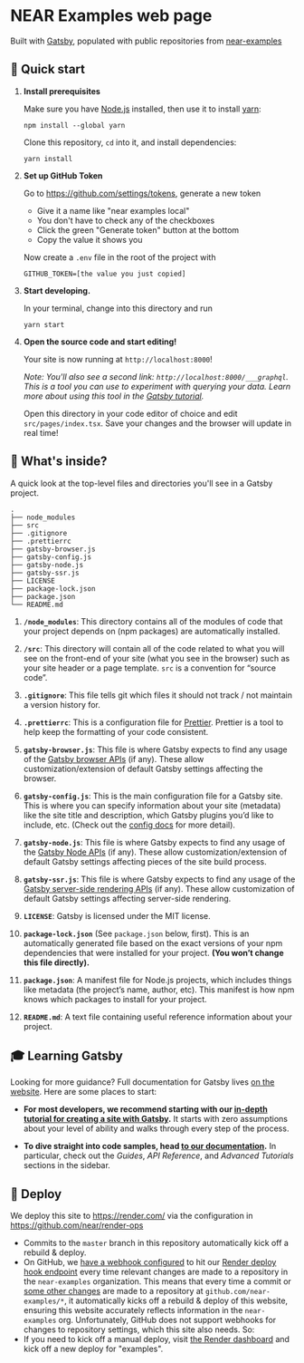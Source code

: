 # NEAR Examples web page

Built with [Gatsby](https://www.gatsbyjs.org/), populated with public repositories from [near-examples](https://github.com/near-examples)

## 🚀 Quick start

1.  **Install prerequisites**

    Make sure you have [Node.js](https://nodejs.org/en/download/package-manager/) installed, then use it to install [yarn](https://yarnpkg.com/):

        npm install --global yarn

    Clone this repository, `cd` into it, and install dependencies:

        yarn install

2.  **Set up GitHub Token**

    Go to https://github.com/settings/tokens, generate a new token

    * Give it a name like "near examples local"
    * You don't have to check any of the checkboxes
    * Click the green "Generate token" button at the bottom
    * Copy the value it shows you

    Now create a `.env` file in the root of the project with

        GITHUB_TOKEN=[the value you just copied]

3.  **Start developing.**

    In your terminal, change into this directory and run

        yarn start

4.  **Open the source code and start editing!**

    Your site is now running at `http://localhost:8000`!

    _Note: You'll also see a second link: _`http://localhost:8000/___graphql`_. This is a tool you can use to experiment with querying your data. Learn more about using this tool in the [Gatsby tutorial](https://www.gatsbyjs.org/tutorial/part-five/#introducing-graphiql)._

    Open this directory in your code editor of choice and edit `src/pages/index.tsx`. Save your changes and the browser will update in real time!

## 🧐 What's inside?

A quick look at the top-level files and directories you'll see in a Gatsby project.

    .
    ├── node_modules
    ├── src
    ├── .gitignore
    ├── .prettierrc
    ├── gatsby-browser.js
    ├── gatsby-config.js
    ├── gatsby-node.js
    ├── gatsby-ssr.js
    ├── LICENSE
    ├── package-lock.json
    ├── package.json
    └── README.md

1.  **`/node_modules`**: This directory contains all of the modules of code that your project depends on (npm packages) are automatically installed.

2.  **`/src`**: This directory will contain all of the code related to what you will see on the front-end of your site (what you see in the browser) such as your site header or a page template. `src` is a convention for “source code”.

3.  **`.gitignore`**: This file tells git which files it should not track / not maintain a version history for.

4.  **`.prettierrc`**: This is a configuration file for [Prettier](https://prettier.io/). Prettier is a tool to help keep the formatting of your code consistent.

5.  **`gatsby-browser.js`**: This file is where Gatsby expects to find any usage of the [Gatsby browser APIs](https://www.gatsbyjs.org/docs/browser-apis/) (if any). These allow customization/extension of default Gatsby settings affecting the browser.

6.  **`gatsby-config.js`**: This is the main configuration file for a Gatsby site. This is where you can specify information about your site (metadata) like the site title and description, which Gatsby plugins you’d like to include, etc. (Check out the [config docs](https://www.gatsbyjs.org/docs/gatsby-config/) for more detail).

7.  **`gatsby-node.js`**: This file is where Gatsby expects to find any usage of the [Gatsby Node APIs](https://www.gatsbyjs.org/docs/node-apis/) (if any). These allow customization/extension of default Gatsby settings affecting pieces of the site build process.

8.  **`gatsby-ssr.js`**: This file is where Gatsby expects to find any usage of the [Gatsby server-side rendering APIs](https://www.gatsbyjs.org/docs/ssr-apis/) (if any). These allow customization of default Gatsby settings affecting server-side rendering.

9.  **`LICENSE`**: Gatsby is licensed under the MIT license.

10. **`package-lock.json`** (See `package.json` below, first). This is an automatically generated file based on the exact versions of your npm dependencies that were installed for your project. **(You won’t change this file directly).**

11. **`package.json`**: A manifest file for Node.js projects, which includes things like metadata (the project’s name, author, etc). This manifest is how npm knows which packages to install for your project.

12. **`README.md`**: A text file containing useful reference information about your project.

## 🎓 Learning Gatsby

Looking for more guidance? Full documentation for Gatsby lives [on the website](https://www.gatsbyjs.org/). Here are some places to start:

- **For most developers, we recommend starting with our [in-depth tutorial for creating a site with Gatsby](https://www.gatsbyjs.org/tutorial/).** It starts with zero assumptions about your level of ability and walks through every step of the process.

- **To dive straight into code samples, head [to our documentation](https://www.gatsbyjs.org/docs/).** In particular, check out the _Guides_, _API Reference_, and _Advanced Tutorials_ sections in the sidebar.

## 💫 Deploy

We deploy this site to https://render.com/ via the configuration in https://github.com/near/render-ops

* Commits to the `master` branch in this repository automatically kick off a rebuild & deploy.
* On GitHub, we [have a webhook configured](https://github.com/organizations/near-examples/settings/hooks) to hit our [Render deploy hook endpoint](https://render.com/docs/deploy-hooks) every time relevant changes are made to a repository in the `near-examples` organization. This means that every time a commit or [some other changes](https://github.com/organizations/near-examples/settings/hooks) are made to a repository at `github.com/near-examples/*`, it automatically kicks off a rebuild & deploy of this website, ensuring this website accurately reflects information in the `near-examples` org. Unfortunately, GitHub does not support webhooks for changes to repository settings, which this site also needs. So:
* If you need to kick off a manual deploy, visit [the Render dashboard](https://dashboard.render.com) and kick off a new deploy for "examples".
